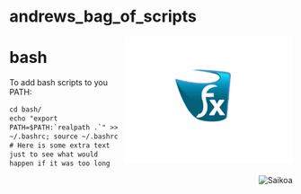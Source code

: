 # andrews_bag_of_scripts

<img src="kdtub.png" width=300 align="right">

# bash
To add bash scripts to you PATH:
```
cd bash/
echo "export PATH=$PATH:`realpath .`" >> ~/.bashrc; source ~/.bashrc # Here is some extra text just to see what would happen if it was too long
```


<img align="right" src="http://libgdx.badlogicgames.com/img/saikoa.png" alt="Saikoa" />
